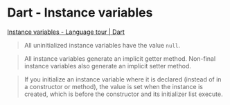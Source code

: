 # Dart - Instance variables

[Instance variables - Language tour | Dart](https://dart.dev/guides/language/language-tour#instance-variables)

> All uninitialized instance variables have the value `null`.

> All instance variables generate an implicit getter method. Non-final instance variables also generate an implicit setter method.

> If you initialize an instance variable where it is declared (instead of in a constructor or method), the value is set when the instance is created, which is before the constructor and its initializer list execute.

